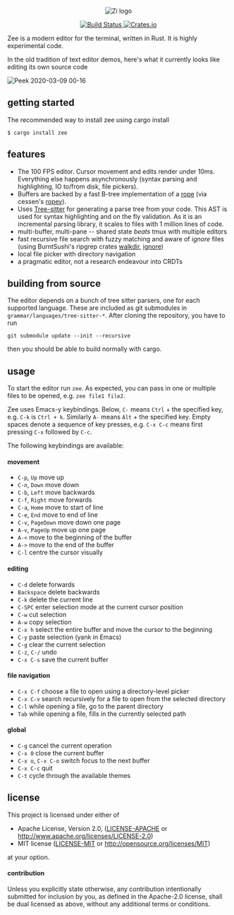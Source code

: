 <p align="center">
  <img alt="Zi logo" src="https://user-images.githubusercontent.com/797170/76172978-08909000-6193-11ea-9ed3-4c40d3a4c74b.png">
</p>
<p align="center">
  <a href="https://github.com/mcobzarenco/zee/actions?query=workflow%3ABuild">
    <img alt="Build Status" src="https://github.com/mcobzarenco/zi/workflows/Build/badge.svg">
  </a>
  <a href="https://crates.io/crates/zee">
    <img alt="Crates.io" src="https://img.shields.io/crates/v/zee.svg">
  </a>
</p>

Zee is a modern editor for the terminal, written in Rust. It is highly experimental code.

In the old tradition of text editor demos, here's what it currently looks like editing its own source code

![Peek 2020-03-09 00-16](https://user-images.githubusercontent.com/797170/76173969-0bdc4980-619c-11ea-9f24-7899e2722910.gif)

## getting started

The recommended way to install zee using cargo install
```
$ cargo install zee
```

## features

 - The 100 FPS editor. Cursor movement and edits render under 10ms. Everything else happens asynchronously (syntax parsing and highlighting, IO to/from disk, file pickers).
 - Buffers are backed by a fast B-tree implementation of a [rope](https://en.wikipedia.org/wiki/Rope_(data_structure)) (via cessen's [ropey](https://github.com/cessen/ropey)).
 - Uses [Tree-sitter](https://tree-sitter.github.io/tree-sitter/) for generating a parse tree from your code. This AST is used for syntax highlighting and on the fly validation. As it is an incremental parsing library, it scales to files with 1 million lines of code.
 - multi-buffer, multi-pane -- shared state *beats* tmux with multiple editors
 - fast recursive file search with fuzzy matching and aware of *ignore* files (using BurntSushi's ripgrep crates [walkdir](https://github.com/BurntSushi/walkdir), [ignore](https://github.com/BurntSushi/ripgrep))
 - local file picker with directory navigation
 - a pragmatic editor, not a research endeavour into CRDTs

## building from source

The editor depends on a bunch of tree sitter parsers, one for each supported language. These are included as git submodules in `grammar/languages/tree-sitter-*`.
After cloning the repository, you have to run
```
git submodule update --init --recursive
```
then you should be able to build normally with cargo.

## usage

To start the editor run `zee`. As expected, you can pass in one or multiple files to be opened, e.g. `zee file1 file2`.

Zee uses Emacs-y keybindings. Below, `C-` means `Ctrl` + the specified key, e.g. `C-k` is `Ctrl + k`. Similarly `A-` means `Alt` + the specified key. Empty spaces denote a sequence of key presses, e.g. `C-x C-c` means first pressing `C-x` followed by `C-c`.

The following keybindings are available:

#### movement

 - `C-p`, `Up` move up
 - `C-n`, `Down` move down
 - `C-b`, `Left` move backwards
 - `C-f`, `Right` move forwards
 - `C-a`, `Home` move to start of line
 - `C-e`, `End` move to end of line
 - `C-v`, `PageDown` move down one page
 - `A-v`, `PageUp` move up one page
 - `A-<` move to the beginning of the buffer
 - `A->` move to the end of the buffer
 - `C-l` centre the cursor visually

#### editing
 - `C-d` delete forwards
 - `Backspace` delete backwards
 - `C-k` delete the current line
 - `C-SPC` enter selection mode at the current cursor position
 - `C-w` cut selection
 - `A-w` copy selection
 - `C-x h` select the entire buffer and move the cursor to the beginning
 - `C-y` paste selection (yank in Emacs)
 - `C-g` clear the current selection
 - `C-z`, `C-/` undo
 - `C-x C-s` save the current buffer

#### file navigation
 - `C-x C-f` choose a file to open using a directory-level picker
 - `C-x C-v` search recursively for a file to open from the selected directory
 - `C-l` while opening a file, go to the parent directory
 - `Tab` while opening a file, fills in the currently selected path

#### global
 - `C-g` cancel the current operation
 - `C-x 0` close the current buffer
 - `C-x o`, `C-x C-o` switch focus to the next buffer
 - `C-x C-c` quit
 - `C-t` cycle through the available themes

## license

This project is licensed under either of

 * Apache License, Version 2.0, ([LICENSE-APACHE](LICENSE-APACHE) or
   http://www.apache.org/licenses/LICENSE-2.0)
 * MIT license ([LICENSE-MIT](LICENSE-MIT) or
   http://opensource.org/licenses/MIT)

at your option.

#### contribution

Unless you explicitly state otherwise, any contribution intentionally submitted
for inclusion by you, as defined in the Apache-2.0 license, shall be dual
licensed as above, without any additional terms or conditions.
